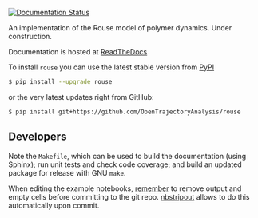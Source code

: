 [![Documentation Status](https://readthedocs.org/projects/rouse/badge/?version=latest)](https://rouse.readthedocs.io/en/latest/?badge=latest)

An implementation of the Rouse model of polymer dynamics. Under construction.

Documentation is hosted at [ReadTheDocs](https://rouse.readthedocs.org/en/latest)

To install `rouse` you can use the latest stable version from [PyPI](https://pypi.org/project/rouse)
```sh
$ pip install --upgrade rouse
```
or the very latest updates right from GitHub:
```sh
$ pip install git+https://github.com/OpenTrajectoryAnalysis/rouse
```

Developers
----------
Note the `Makefile`, which can be used to build the documentation (using
Sphinx); run unit tests and check code coverage; and build an updated package
for release with GNU `make`.

When editing the example notebooks,
[remember](https://nbsphinx.readthedocs.io/en/sizzle-theme/usage.html#Using-Notebooks-with-Git)
to remove output and empty cells before committing to the git repo.
[nbstripout](https://github.com/kynan/nbstripout) allows to do this
automatically upon commit.
